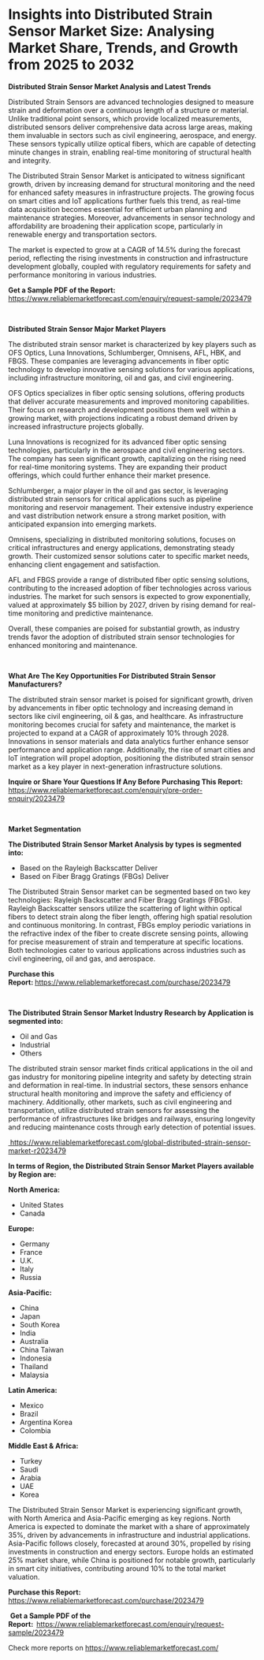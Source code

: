 <p><h1>Insights into Distributed Strain Sensor Market Size: Analysing Market Share, Trends, and Growth from 2025 to 2032</h1></p><p><strong>Distributed Strain Sensor Market Analysis and Latest Trends</strong></p>
<p><p>Distributed Strain Sensors are advanced technologies designed to measure strain and deformation over a continuous length of a structure or material. Unlike traditional point sensors, which provide localized measurements, distributed sensors deliver comprehensive data across large areas, making them invaluable in sectors such as civil engineering, aerospace, and energy. These sensors typically utilize optical fibers, which are capable of detecting minute changes in strain, enabling real-time monitoring of structural health and integrity.</p><p>The Distributed Strain Sensor Market is anticipated to witness significant growth, driven by increasing demand for structural monitoring and the need for enhanced safety measures in infrastructure projects. The growing focus on smart cities and IoT applications further fuels this trend, as real-time data acquisition becomes essential for efficient urban planning and maintenance strategies. Moreover, advancements in sensor technology and affordability are broadening their application scope, particularly in renewable energy and transportation sectors. </p><p>The market is expected to grow at a CAGR of 14.5% during the forecast period, reflecting the rising investments in construction and infrastructure development globally, coupled with regulatory requirements for safety and performance monitoring in various industries.</p></p>
<p><strong>Get a Sample PDF of the Report:&nbsp;</strong> <a href="https://www.reliablemarketforecast.com/enquiry/request-sample/2023479?utm_campaign=2316&utm_medium=2&utm_source=Github&utm_content=ia&utm_term=06042025&utm_id=distributed-strain-sensor">https://www.reliablemarketforecast.com/enquiry/request-sample/2023479</a></p>
<p>&nbsp;</p>
<p><strong>Distributed Strain Sensor Major Market Players</strong></p>
<p><p>The distributed strain sensor market is characterized by key players such as OFS Optics, Luna Innovations, Schlumberger, Omnisens, AFL, HBK, and FBGS. These companies are leveraging advancements in fiber optic technology to develop innovative sensing solutions for various applications, including infrastructure monitoring, oil and gas, and civil engineering.</p><p>OFS Optics specializes in fiber optic sensing solutions, offering products that deliver accurate measurements and improved monitoring capabilities. Their focus on research and development positions them well within a growing market, with projections indicating a robust demand driven by increased infrastructure projects globally.</p><p>Luna Innovations is recognized for its advanced fiber optic sensing technologies, particularly in the aerospace and civil engineering sectors. The company has seen significant growth, capitalizing on the rising need for real-time monitoring systems. They are expanding their product offerings, which could further enhance their market presence.</p><p>Schlumberger, a major player in the oil and gas sector, is leveraging distributed strain sensors for critical applications such as pipeline monitoring and reservoir management. Their extensive industry experience and vast distribution network ensure a strong market position, with anticipated expansion into emerging markets.</p><p>Omnisens, specializing in distributed monitoring solutions, focuses on critical infrastructures and energy applications, demonstrating steady growth. Their customized sensor solutions cater to specific market needs, enhancing client engagement and satisfaction.</p><p>AFL and FBGS provide a range of distributed fiber optic sensing solutions, contributing to the increased adoption of fiber technologies across various industries. The market for such sensors is expected to grow exponentially, valued at approximately $5 billion by 2027, driven by rising demand for real-time monitoring and predictive maintenance.</p><p>Overall, these companies are poised for substantial growth, as industry trends favor the adoption of distributed strain sensor technologies for enhanced monitoring and maintenance.</p></p>
<p>&nbsp;</p>
<p><strong>What Are The Key Opportunities For Distributed Strain Sensor Manufacturers?</strong></p>
<p><p>The distributed strain sensor market is poised for significant growth, driven by advancements in fiber optic technology and increasing demand in sectors like civil engineering, oil & gas, and healthcare. As infrastructure monitoring becomes crucial for safety and maintenance, the market is projected to expand at a CAGR of approximately 10% through 2028. Innovations in sensor materials and data analytics further enhance sensor performance and application range. Additionally, the rise of smart cities and IoT integration will propel adoption, positioning the distributed strain sensor market as a key player in next-generation infrastructure solutions.</p></p>
<p><strong>Inquire or Share Your Questions If Any Before Purchasing This Report:</strong> <a href="https://www.reliablemarketforecast.com/enquiry/pre-order-enquiry/2023479?utm_campaign=2316&utm_medium=2&utm_source=Github&utm_content=ia&utm_term=06042025&utm_id=distributed-strain-sensor">https://www.reliablemarketforecast.com/enquiry/pre-order-enquiry/2023479</a></p>
<p>&nbsp;</p>
<p><strong>Market Segmentation</strong></p>
<p><strong>The Distributed Strain Sensor Market Analysis by types is segmented into:</strong></p>
<p><ul><li>Based on the Rayleigh Backscatter Deliver</li><li>Based on Fiber Bragg Gratings (FBGs) Deliver</li></ul></p>
<p><p>The Distributed Strain Sensor market can be segmented based on two key technologies: Rayleigh Backscatter and Fiber Bragg Gratings (FBGs). Rayleigh Backscatter sensors utilize the scattering of light within optical fibers to detect strain along the fiber length, offering high spatial resolution and continuous monitoring. In contrast, FBGs employ periodic variations in the refractive index of the fiber to create discrete sensing points, allowing for precise measurement of strain and temperature at specific locations. Both technologies cater to various applications across industries such as civil engineering, oil and gas, and aerospace.</p></p>
<p><strong>Purchase this Report:&nbsp;</strong><a href="https://www.reliablemarketforecast.com/purchase/2023479?utm_campaign=2316&utm_medium=2&utm_source=Github&utm_content=ia&utm_term=06042025&utm_id=distributed-strain-sensor">https://www.reliablemarketforecast.com/purchase/2023479</a></p>
<p>&nbsp;</p>
<p><strong>The Distributed Strain Sensor Market Industry Research by Application is segmented into:</strong></p>
<p><ul><li>Oil and Gas</li><li>Industrial</li><li>Others</li></ul></p>
<p><p>The distributed strain sensor market finds critical applications in the oil and gas industry for monitoring pipeline integrity and safety by detecting strain and deformation in real-time. In industrial sectors, these sensors enhance structural health monitoring and improve the safety and efficiency of machinery. Additionally, other markets, such as civil engineering and transportation, utilize distributed strain sensors for assessing the performance of infrastructures like bridges and railways, ensuring longevity and reducing maintenance costs through early detection of potential issues.</p></p>
<p><a href="https://www.reliablemarketforecast.com/global-distributed-strain-sensor-market-r2023479?utm_campaign=2316&utm_medium=2&utm_source=Github&utm_content=ia&utm_term=06042025&utm_id=distributed-strain-sensor">&nbsp;https://www.reliablemarketforecast.com/global-distributed-strain-sensor-market-r2023479</a></p>
<p><strong>In terms of Region, the Distributed Strain Sensor Market Players available by Region are:</strong></p>
<p>
    <p> <strong> North America: </strong>
        <ul>
            <li>United States</li>
            <li>Canada</li>
        </ul>
        </p> 
    <p> <strong> Europe: </strong>
        <ul>
            <li>Germany</li>
            <li>France</li>
            <li>U.K.</li>
            <li>Italy</li>
            <li>Russia</li>
        </ul>
        </p> 
    <p> <strong> Asia-Pacific: </strong>
        <ul>
            <li>China</li>
            <li>Japan</li>
            <li>South Korea</li>
            <li>India</li>
            <li>Australia</li>
            <li>China Taiwan</li>
            <li>Indonesia</li>
            <li>Thailand</li>
            <li>Malaysia</li>
        </ul>
        </p> 
    <p> <strong> Latin America: </strong>
        <ul>
            <li>Mexico</li>
            <li>Brazil</li>
            <li>Argentina Korea</li>
            <li>Colombia</li>
        </ul>
        </p> 
    <p> <strong> Middle East & Africa: </strong>
        <ul>
            <li>Turkey</li>
            <li>Saudi</li>
            <li>Arabia</li>
            <li>UAE</li>
            <li>Korea</li>
        </ul>
    </p>
    </p>
<p><p>The Distributed Strain Sensor Market is experiencing significant growth, with North America and Asia-Pacific emerging as key regions. North America is expected to dominate the market with a share of approximately 35%, driven by advancements in infrastructure and industrial applications. Asia-Pacific follows closely, forecasted at around 30%, propelled by rising investments in construction and energy sectors. Europe holds an estimated 25% market share, while China is positioned for notable growth, particularly in smart city initiatives, contributing around 10% to the total market valuation.</p></p>
<p><strong>Purchase this Report: </strong><a href="https://www.reliablemarketforecast.com/purchase/2023479?utm_campaign=2316&utm_medium=2&utm_source=Github&utm_content=ia&utm_term=06042025&utm_id=distributed-strain-sensor">https://www.reliablemarketforecast.com/purchase/2023479</a></p>
<p>&nbsp;<strong>Get a Sample PDF of the Report:&nbsp;&nbsp;</strong><a href="https://www.reliablemarketforecast.com/enquiry/request-sample/2023479?utm_campaign=2316&utm_medium=2&utm_source=Github&utm_content=ia&utm_term=06042025&utm_id=distributed-strain-sensor">https://www.reliablemarketforecast.com/enquiry/request-sample/2023479</a></p>
<p><strong></strong></p>
<p>Check more reports on <a href="https://www.reliablemarketforecast.com/?utm_campaign=2316&utm_medium=2&utm_source=Github&utm_content=ia&utm_term=06042025&utm_id=distributed-strain-sensor">https://www.reliablemarketforecast.com/</a></p>